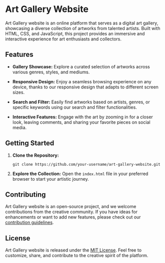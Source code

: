 # Art Gallery Website

Art Gallery website is an online platform that serves as a digital art gallery, showcasing a diverse collection of artworks from talented artists. Built with HTML, CSS, and JavaScript, this project provides an immersive and interactive experience for art enthusiasts and collectors.

## Features

- **Gallery Showcase:** Explore a curated selection of artworks across various genres, styles, and mediums.
  
- **Responsive Design:** Enjoy a seamless browsing experience on any device, thanks to our responsive design that adapts to different screen sizes.

- **Search and Filter:** Easily find artworks based on artists, genres, or specific keywords using our search and filter functionalities.

- **Interactive Features:** Engage with the art by zooming in for a closer look, leaving comments, and sharing your favorite pieces on social media.

## Getting Started

1. **Clone the Repository:**
   ```
   git clone https://github.com/your-username/art-gallery-website.git
   ```

2. **Explore the Collection:**
   Open the `index.html` file in your preferred browser to start your artistic journey.

## Contributing

Art Gallery website is an open-source project, and we welcome contributions from the creative community. If you have ideas for enhancements or want to add new features, please check out our [contribution guidelines](CONTRIBUTING.md).

## License

Art Gallery website is released under the [MIT License](LICENSE). Feel free to customize, share, and contribute to the creative spirit of the platform.
